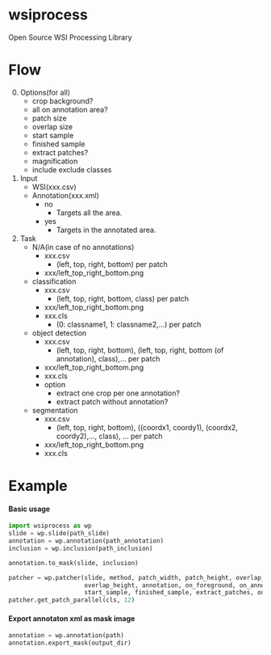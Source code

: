 # wsiprocess
Open Source WSI Processing Library

# Flow
0. Options(for all)
	- crop background?
	- all on annotation area?
	- patch size
	- overlap size
	- start sample
	- finished sample
	- extract patches?
	- magnification
	- include exclude classes
1. Input
	- WSI(xxx.csv)
	- Annotation(xxx.xml)
    	+ no
    		+ Targets all the area.
    	+ yes
    		+ Targets in the annotated area.
2. Task
	- N/A(in case of no annotations)
		- xxx.csv
			- (left, top, right, bottom) per patch
		- xxx/left_top_right_bottom.png
	- classification
		- xxx.csv
			- (left, top, right, bottom, class) per patch
		- xxx/left_top_right_bottom.png
		- xxx.cls
			- (0: classname1, 1: classname2,...) per patch
	- object detection
		- xxx.csv
			- (left, top, right, bottom), (left, top, right, bottom (of annotation), class),... per patch
		- xxx/left_top_right_bottom.png
		- xxx.cls
		- option
			- extract one crop per one annotation?
			- extract patch without annotation?
	- segmentation
		- xxx.csv
			- (left, top, right, bottom), ((coordx1, coordy1), (coordx2, coordy2),..., class), ... per patch
		- xxx/left_top_right_bottom.png
		- xxx.cls

# Example

#### Basic usage

```python
import wsiprocess as wp
slide = wp.slide(path_slide)
annotation = wp.annotation(path_annotation)
inclusion = wp.inclusion(path_inclusion)

annotation.to_mask(slide, inclusion)

patcher = wp.patcher(slide, method, patch_width, patch_height, overlap_width,
                     overlap_height, annotation, on_foreground, on_annotation,
                     start_sample, finished_sample, extract_patches, output_dir)
patcher.get_patch_parallel(cls, 12)
```

#### Export annotaton xml as mask image

```python
annotation = wp.annotation(path)
annotation.export_mask(output_dir)
```

